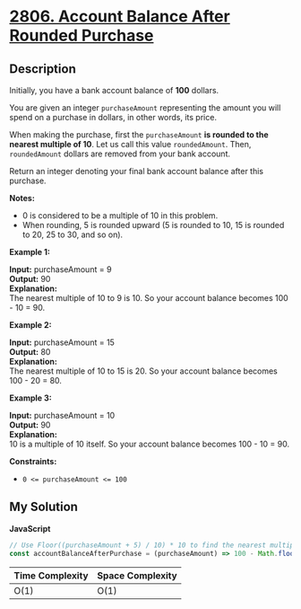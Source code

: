 # [2806. Account Balance After Rounded Purchase](https://leetcode.com/problems/account-balance-after-rounded-purchase)

## Description

Initially, you have a bank account balance of **100** dollars.

You are given an integer `purchaseAmount` representing the amount you will spend on a purchase in dollars, in other words, its price.

When making the purchase, first the `purchaseAmount` **is rounded to the nearest multiple of 10**. Let us call this value `roundedAmount`. Then, `roundedAmount` dollars are removed from your bank account.

Return an integer denoting your final bank account balance after this purchase.

**Notes:**

- 0 is considered to be a multiple of 10 in this problem.
- When rounding, 5 is rounded upward (5 is rounded to 10, 15 is rounded to 20, 25 to 30, and so on).

**Example 1:**

**Input:** purchaseAmount = 9  
**Output:** 90  
**Explanation:**  
The nearest multiple of 10 to 9 is 10. So your account balance becomes 100 - 10 = 90.

**Example 2:**

**Input:** purchaseAmount = 15  
**Output:** 80  
**Explanation:**  
The nearest multiple of 10 to 15 is 20. So your account balance becomes 100 - 20 = 80.

**Example 3:**

**Input:** purchaseAmount = 10  
**Output:** 90  
**Explanation:**  
10 is a multiple of 10 itself. So your account balance becomes 100 - 10 = 90.

**Constraints:**

- `0 <= purchaseAmount <= 100`

## My Solution

**JavaScript**

```js
// Use Floor((purchaseAmount + 5) / 10) * 10 to find the nearest multiple of 10
const accountBalanceAfterPurchase = (purchaseAmount) => 100 - Math.floor((purchaseAmount + 5) / 10) * 10;
```

| Time Complexity | Space Complexity |
| --------------- | ---------------- |
| O(1)            | O(1)             |
